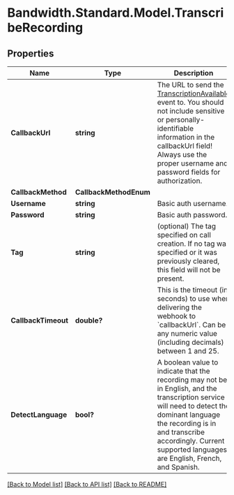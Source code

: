 
# Bandwidth.Standard.Model.TranscribeRecording

## Properties

Name | Type | Description | Notes
------------ | ------------- | ------------- | -------------
**CallbackUrl** | **string** | The URL to send the [TranscriptionAvailable](/docs/voice/webhooks/transcriptionAvailable) event to. You should not include sensitive or personally-identifiable information in the callbackUrl field! Always use the proper username and password fields for authorization. | [optional] 
**CallbackMethod** | **CallbackMethodEnum** |  | [optional] 
**Username** | **string** | Basic auth username. | [optional] 
**Password** | **string** | Basic auth password. | [optional] 
**Tag** | **string** | (optional) The tag specified on call creation. If no tag was specified or it was previously cleared, this field will not be present. | [optional] 
**CallbackTimeout** | **double?** | This is the timeout (in seconds) to use when delivering the webhook to &#x60;callbackUrl&#x60;. Can be any numeric value (including decimals) between 1 and 25. | [optional] [default to 15D]
**DetectLanguage** | **bool?** | A boolean value to indicate that the recording may not be in English, and the transcription service will need to detect the dominant language the recording is in and transcribe accordingly. Current supported languages are English, French, and Spanish. | [optional] [default to false]

[[Back to Model list]](../README.md#documentation-for-models)
[[Back to API list]](../README.md#documentation-for-api-endpoints)
[[Back to README]](../README.md)

